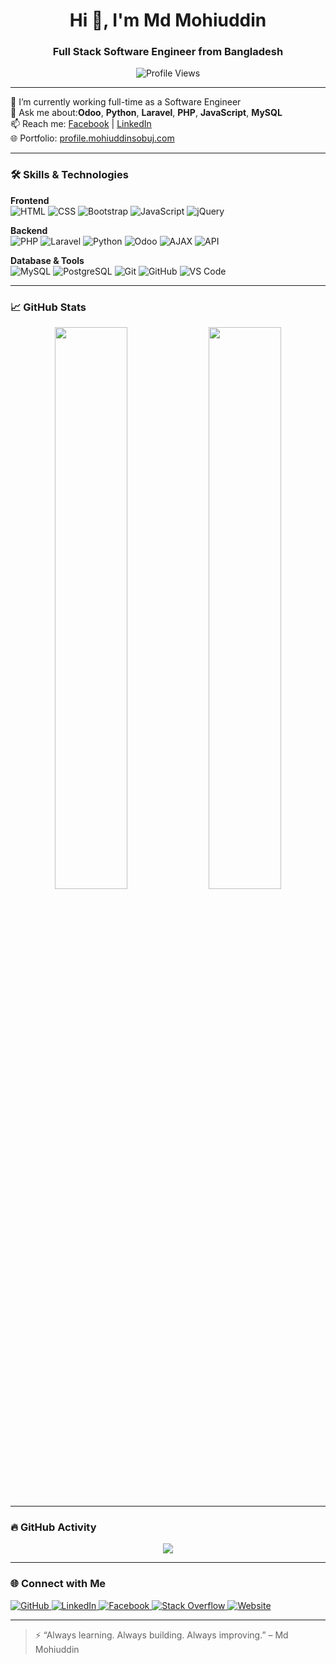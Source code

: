 <h1 align="center">Hi 👋, I'm Md Mohiuddin</h1>
<h3 align="center">Full Stack Software Engineer from Bangladesh</h3>

<p align="center">
  <img src="https://komarev.com/ghpvc/?username=Mohiuddin27&label=Profile%20views&color=0e75b6&style=flat" alt="Profile Views" />
</p>

---

🔭 I’m currently working full-time as a Software Engineer   
💬 Ask me about:**Odoo**, **Python**, **Laravel**, **PHP**, **JavaScript**, **MySQL**  
📫 Reach me: [Facebook](https://www.facebook.com/mohiuddin.sobuj.1426) | [LinkedIn](https://www.linkedin.com/in/md-mohiuddin-700a0019a/)  
🌐 Portfolio: [profile.mohiuddinsobuj.com](http://profile.mohiuddinsobuj.com/)

---

### 🛠️ Skills & Technologies

**Frontend**  
![HTML](https://img.shields.io/badge/-HTML5-E34F26?style=flat-square&logo=html5&logoColor=white)
![CSS](https://img.shields.io/badge/-CSS3-1572B6?style=flat-square&logo=css3)
![Bootstrap](https://img.shields.io/badge/-Bootstrap-563D7C?style=flat-square&logo=bootstrap)
![JavaScript](https://img.shields.io/badge/-JavaScript-F7DF1E?style=flat-square&logo=javascript&logoColor=black)
![jQuery](https://img.shields.io/badge/-jQuery-0769AD?style=flat-square&logo=jquery)

**Backend**  
![PHP](https://img.shields.io/badge/-PHP-777BB4?style=flat-square&logo=php&logoColor=white)
![Laravel](https://img.shields.io/badge/-Laravel-F55247?style=flat-square&logo=laravel&logoColor=white)
![Python](https://img.shields.io/badge/-Python-3776AB?style=flat-square&logo=python&logoColor=white)
![Odoo](https://img.shields.io/badge/-Odoo-714B67?style=flat-square&logo=odoo&logoColor=white)
![AJAX](https://img.shields.io/badge/-AJAX-005C84?style=flat-square&logoColor=white)
![API](https://img.shields.io/badge/-REST%20API-218c74?style=flat-square)

**Database & Tools**  
![MySQL](https://img.shields.io/badge/-MySQL-005C84?style=flat-square&logo=mysql)
![PostgreSQL](https://img.shields.io/badge/-PostgreSQL-336791?style=flat-square&logo=postgresql&logoColor=white)
![Git](https://img.shields.io/badge/-Git-F05032?style=flat-square&logo=git)
![GitHub](https://img.shields.io/badge/-GitHub-181717?style=flat-square&logo=github)
![VS Code](https://img.shields.io/badge/-VSCode-007ACC?style=flat-square&logo=visual-studio-code)


---

### 📈 GitHub Stats

<p align="center">
  <img src="https://github-readme-stats.vercel.app/api?username=Mohiuddin27&show_icons=true&theme=default" width="48%" />
  <img src="https://github-readme-stats.vercel.app/api/top-langs/?username=Mohiuddin27&layout=compact&theme=default" width="48%" />
</p>

---

### 🔥 GitHub Activity

<p align="center">
  <img src="https://activity-graph.herokuapp.com/graph?username=Mohiuddin27&theme=github" />
</p>

---

### 🌐 Connect with Me

<p align="left">
  <a href="https://github.com/Mohiuddin27" target="_blank">
    <img alt="GitHub" src="https://img.shields.io/badge/GitHub-%23181717.svg?&style=for-the-badge&logo=github&logoColor=white" />
  </a>
  <a href="https://www.linkedin.com/in/md-mohiuddin-700a0019a/" target="_blank">
    <img alt="LinkedIn" src="https://img.shields.io/badge/LinkedIn-%230077B5.svg?&style=for-the-badge&logo=linkedin&logoColor=white" />
  </a>
  <a href="https://www.facebook.com/mohiuddin.sobuj.1426" target="_blank">
    <img alt="Facebook" src="https://img.shields.io/badge/Facebook-%231877F2.svg?&style=for-the-badge&logo=facebook&logoColor=white" />
  </a>
  <a href="https://stackoverflow.com/users/14426088" target="_blank">
    <img alt="Stack Overflow" src="https://img.shields.io/badge/Stack%20Overflow-FE7A16?style=for-the-badge&logo=stack-overflow&logoColor=white" />
  </a>
  <a href="http://profile.mohiuddinsobuj.com/" target="_blank">
    <img alt="Website" src="https://img.shields.io/badge/Website-000000?style=for-the-badge&logo=google-chrome&logoColor=white" />
  </a>
</p>

---

> ⚡ “Always learning. Always building. Always improving.” – Md Mohiuddin

